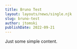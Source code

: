 ```yaml
---
title: Bruno Test
layout: layouts/news/single.njk
slug: bruno-test
author: jtomski
publishDate: 2022-09-21
---
```

Just some simple content.